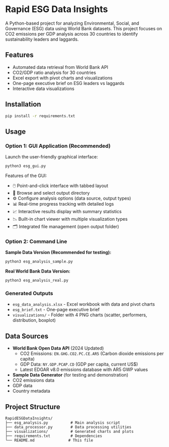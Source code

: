 # Rapid ESG Data Insights

A Python-based project for analyzing Environmental, Social, and Governance (ESG) data using World Bank datasets. This project focuses on CO2 emissions per GDP analysis across 30 countries to identify sustainability leaders and laggards.

## Features

- Automated data retrieval from World Bank API
- CO2/GDP ratio analysis for 30 countries
- Excel export with pivot charts and visualizations
- One-page executive brief on ESG leaders vs laggards
- Interactive data visualizations

## Installation

```bash
pip install -r requirements.txt
```

## Usage

### Option 1: GUI Application (Recommended)
Launch the user-friendly graphical interface:
```bash
python3 esg_gui.py
```

Features of the GUI:
- 🖱️ Point-and-click interface with tabbed layout
- 📂 Browse and select output directory
- ⚙️ Configure analysis options (data source, output types)
- 📊 Real-time progress tracking with detailed logs
- 📈 Interactive results display with summary statistics
- 📉 Built-in chart viewer with multiple visualization types
- 🗂️ Integrated file management (open output folder)

### Option 2: Command Line

**Sample Data Version (Recommended for testing):**
```bash
python3 esg_analysis_sample.py
```

**Real World Bank Data Version:**
```bash
python3 esg_analysis_real.py
```

### Generated Outputs
- `esg_data_analysis.xlsx` - Excel workbook with data and pivot charts
- `esg_brief.txt` - One-page executive brief
- `visualizations/` - Folder with 4 PNG charts (scatter, performers, distribution, boxplot)

## Data Sources

- **World Bank Open Data API** (2024 Updated)
  - CO2 Emissions: `EN.GHG.CO2.PC.CE.AR5` (Carbon dioxide emissions per capita)
  - GDP Data: `NY.GDP.PCAP.CD` (GDP per capita, current US$)
  - Latest EDGAR v8.0 emissions database with AR5 GWP values
- **Sample Data Generator** (for testing and demonstration)
- CO2 emissions data
- GDP data
- Country metadata

## Project Structure

```
RapidESGDataInsights/
├── esg_analysis.py          # Main analysis script
├── data_processor.py        # Data processing utilities
├── visualizations/          # Generated charts and plots
├── requirements.txt         # Dependencies
└── README.md               # This file
```